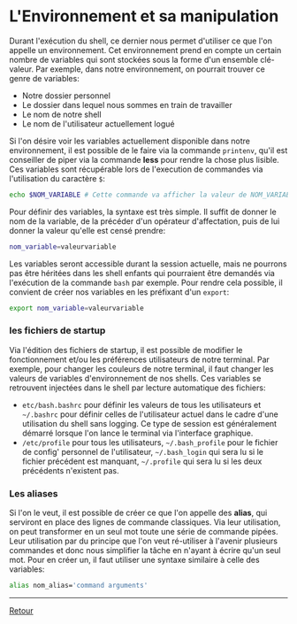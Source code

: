 # L'Environnement et sa manipulation

Durant l'exécution du shell, ce dernier nous permet d'utiliser ce que l'on appelle un environnement. Cet environnement prend en compte un certain nombre de variables qui sont stockées sous la forme d'un ensemble clé-valeur. Par exemple, dans notre environnement, on pourrait trouver ce genre de variables:

- Notre dossier personnel
- Le dossier dans lequel nous sommes en train de travailler
- Le nom de notre shell
- Le nom de l'utilisateur actuellement logué

Si l'on désire voir les variables actuellement disponible dans notre environnement, il est possible de le faire via la commande `printenv`, qu'il est conseiller de piper via la commande **less** pour rendre la chose plus lisible. Ces variables sont récupérable lors de l'execution de commandes via l'utilisation du caractère `$`:

```bash
echo $NOM_VARIABLE # Cette commande va afficher la valeur de NOM_VARIABLE dans le shell
```

Pour définir des variables, la syntaxe est très simple. Il suffit de donner le nom de la variable, de la précéder d'un opérateur d'affectation, puis de lui donner la valeur qu'elle est censé prendre:

```bash
nom_variable=valeurvariable
```

Les variables seront accessible durant la session actuelle, mais ne pourrons pas être héritées dans les shell enfants qui pourraient être demandés via l'exécution de la commande `bash` par exemple. Pour rendre cela possible, il convient de créer nos variables en les préfixant d'un `export`:

```bash
export nom_variable=valeurvariable
```

### les fichiers de startup

Via l'édition des fichiers de startup, il est possible de modifier le fonctionnement et/ou les préférences utilisateurs de notre terminal. Par exemple, pour changer les couleurs de notre terminal, il faut changer les valeurs de variables d'environnement de nos shells. Ces variables se retrouvent injectées dans le shell par lecture automatique des fichiers:

- `etc/bash.bashrc` pour définir les valeurs de tous les utilisateurs et `~/.bashrc` pour définir celles de l'utilisateur actuel dans le cadre d'une utilisation du shell sans logging. Ce type de session est généralement démarré lorsque l'on lance le terminal via l'interface graphique.
- `/etc/profile` pour tous les utilisateurs, `~/.bash_profile` pour le fichier de config' personnel de l'utilisateur, `~/.bash_login` qui sera lu si le fichier précédent est manquant, `~/.profile` qui sera lu si les deux précédents n'existent pas.

### Les aliases

Si l'on le veut, il est possible de créer ce que l'on appelle des **alias**, qui serviront en place des lignes de commande classiques. Via leur utilisation, on peut transformer en un seul mot toute une série de commande pipées. Leur utilisation par du principe que l'on veut ré-utiliser à l'avenir plusieurs commandes et donc nous simplifier la tâche en n'ayant à écrire qu'un seul mot. Pour en créer un, il faut utiliser une syntaxe similaire à celle des variables:

```bash
alias nom_alias='command arguments'
```

---

[Retour](../README.md)
